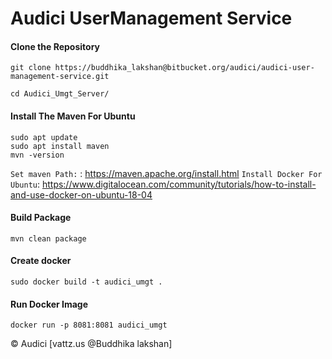 # Audici UserManagement Service
#### Clone the Repository
	git clone https://buddhika_lakshan@bitbucket.org/audici/audici-user-management-service.git
`cd Audici_Umgt_Server/
`
#### Install The Maven For Ubuntu
	sudo apt update
	sudo apt install maven
	mvn -version
`Set maven Path:` : https://maven.apache.org/install.html
`Install Docker For Ubuntu`: https://www.digitalocean.com/community/tutorials/how-to-install-and-use-docker-on-ubuntu-18-04

#### Build Package
	mvn clean package
#### Create docker
	sudo docker build -t audici_umgt .
#### Run Docker Image
	docker run -p 8081:8081 audici_umgt
&copy; Audici [vattz.us @Buddhika lakshan]
